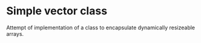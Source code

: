 # Simple vector class
Attempt of implementation of a class to encapsulate dynamically resizeable arrays.
